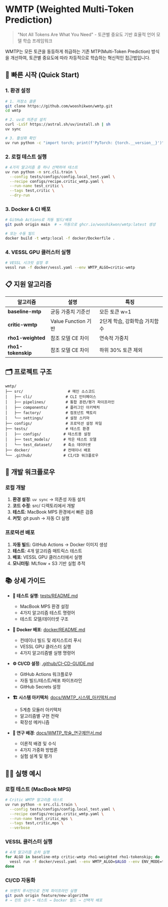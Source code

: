 # WMTP (Weighted Multi-Token Prediction)

> "Not All Tokens Are What You Need" - 토큰별 중요도 기반 효율적 언어 모델 학습 프레임워크

WMTP는 모든 토큰을 동등하게 취급하는 기존 MTP(Multi-Token Prediction) 방식을 개선하여, 토큰별 중요도에 따라 차등적으로 학습하는 혁신적인 접근법입니다.

## 🚀 빠른 시작 (Quick Start)

### 1. 환경 설정
```bash
# 1. 저장소 클론
git clone https://github.com/wooshikwon/wmtp.git
cd wmtp

# 2. uv로 의존성 설치
curl -LsSf https://astral.sh/uv/install.sh | sh
uv sync

# 3. 활성화 확인
uv run python -c "import torch; print(f'PyTorch: {torch.__version__}')"
```

### 2. 로컬 테스트 실행
```bash
# 4가지 알고리즘 중 하나 선택하여 테스트
uv run python -m src.cli.train \
  --config tests/configs/config.local_test.yaml \
  --recipe configs/recipe.critic_wmtp.yaml \
  --run-name test_critic \
  --tags test,critic \
  --dry-run
```

### 3. Docker & CI 배포
```bash
# GitHub Actions로 자동 빌드/배포
git push origin main  # → 자동으로 ghcr.io/wooshikwon/wmtp:latest 생성

# 또는 수동 빌드
docker build -t wmtp:local -f docker/Dockerfile .
```

### 4. VESSL GPU 클러스터 실행
```bash
# VESSL 시크릿 설정 후
vessl run -f docker/vessl.yaml --env WMTP_ALGO=critic-wmtp
```

## 📋 지원 알고리즘

| 알고리즘 | 설명 | 특징 |
|---------|------|------|
| **baseline-mtp** | 균등 가중치 기준선 | 모든 토큰 w=1 |
| **critic-wmtp** | Value Function 기반 | 2단계 학습, 강화학습 가치함수 |
| **rho1-weighted** | 참조 모델 CE 차이 | 연속적 가중치 |
| **rho1-tokenskip** | 참조 모델 CE 차이 | 하위 30% 토큰 제외 |

## 🗂️ 프로젝트 구조

```
wmtp/
├── src/                    # 메인 소스코드
│   ├── cli/               # CLI 인터페이스
│   ├── pipelines/         # 통합 훈련/평가 파이프라인
│   ├── components/        # 플러그인 아키텍처
│   ├── factory/           # 컴포넌트 팩토리
│   └── settings/          # 설정 스키마
├── configs/               # 프로덕션 설정 파일
├── tests/                 # 테스트 환경
│   ├── configs/          # 테스트용 설정
│   ├── test_models/      # 작은 테스트 모델
│   └── test_dataset/     # 축소 데이터셋
├── docker/               # 컨테이너 배포
└── .github/              # CI/CD 워크플로우
```

## 🔧 개발 워크플로우

### 로컬 개발
1. **환경 설정**: `uv sync` → 의존성 자동 설치
2. **코드 수정**: src/ 디렉토리에서 개발
3. **테스트**: MacBook MPS 환경에서 빠른 검증
4. **커밋**: git push → 자동 CI 실행

### 프로덕션 배포
1. **자동 빌드**: GitHub Actions → Docker 이미지 생성
2. **테스트**: 4개 알고리즘 매트릭스 테스트
3. **배포**: VESSL GPU 클러스터에서 실행
4. **모니터링**: MLflow + S3 기반 실험 추적

## 📚 상세 가이드

- **🧪 테스트 실행**: [tests/README.md](tests/README.md)
  - MacBook MPS 환경 설정
  - 4가지 알고리즘 테스트 명령어
  - 테스트 모델/데이터셋 구조

- **🐳 Docker 배포**: [docker/README.md](docker/README.md)
  - 컨테이너 빌드 및 레지스트리 푸시
  - VESSL GPU 클러스터 실행
  - 4가지 알고리즘별 실행 명령어

- **⚙️ CI/CD 설정**: [.github/CI-CD-GUIDE.md](.github/CI-CD-GUIDE.md)
  - GitHub Actions 워크플로우
  - 자동 빌드/테스트/배포 파이프라인
  - GitHub Secrets 설정

- **🏗️ 시스템 아키텍처**: [docs/WMTP_시스템_아키텍처.md](docs/WMTP_시스템_아키텍처.md)
  - 5계층 모듈러 아키텍처
  - 알고리즘별 구현 전략
  - 확장성 메커니즘

- **📖 연구 배경**: [docs/WMTP_학술_연구제안서.md](docs/WMTP_학술_연구제안서.md)
  - 이론적 배경 및 수식
  - 4가지 가중화 방법론
  - 실험 설계 및 평가

## 🏃‍♂️ 실행 예시

### 로컬 테스트 (MacBook MPS)
```bash
# Critic WMTP 알고리즘 테스트
uv run python -m src.cli.train \
  --config tests/configs/config.local_test.yaml \
  --recipe configs/recipe.critic_wmtp.yaml \
  --run-name test_critic_mps \
  --tags test,critic,mps \
  --verbose
```

### VESSL 클러스터 실행
```bash
# 4개 알고리즘 순차 실행
for ALGO in baseline-mtp critic-wmtp rho1-weighted rho1-tokenskip; do
  vessl run -f docker/vessl.yaml --env WMTP_ALGO=$ALGO --env ENV_MODE=test
done
```

### CI/CD 자동화
```bash
# 브랜치 푸시만으로 전체 파이프라인 실행
git push origin feature/new-algorithm
# → 린트 검사 → 테스트 → Docker 빌드 → 선택적 배포
```
